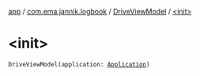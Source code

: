 [app](../../index.md) / [com.ema.jannik.logbook](../index.md) / [DriveViewModel](index.md) / [&lt;init&gt;](./-init-.md)

# &lt;init&gt;

`DriveViewModel(application: `[`Application`](https://developer.android.com/reference/android/app/Application.html)`)`